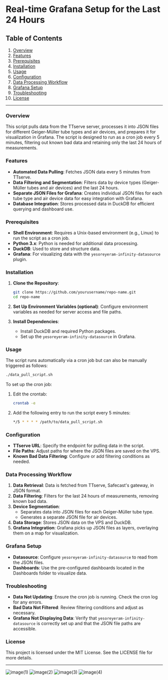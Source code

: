 # Real-time Grafana Setup for the Last 24 Hours

## Table of Contents

1. [Overview](#overview)
2. [Features](#features)
3. [Prerequisites](#prerequisites)
4. [Installation](#installation)
5. [Usage](#usage)
6. [Configuration](#configuration)
7. [Data Processing Workflow](#data-processing-workflow)
8. [Grafana Setup](#grafana-setup)
9. [Troubleshooting](#troubleshooting)
10. [License](#license)

---

### Overview

This script pulls data from the TTserve server, processes it into JSON files for different Geiger-Müller tube types and air devices, and prepares it for visualization in Grafana. The script is designed to run as a cron job every 5 minutes, filtering out known bad data and retaining only the last 24 hours of measurements.

### Features

- **Automated Data Pulling**: Fetches JSON data every 5 minutes from TTserve.
- **Data Filtering and Segmentation**: Filters data by device types (Geiger-Müller tubes and air devices) and the last 24 hours.
- **Separate JSON Files for Grafana**: Creates individual JSON files for each tube type and air device data for easy integration with Grafana.
- **Database Integration**: Stores processed data in DuckDB for efficient querying and dashboard use.

### Prerequisites

- **Shell Environment**: Requires a Unix-based environment (e.g., Linux) to run the script as a cron job.
- **Python 3.x**: Python is needed for additional data processing.
- **DuckDB**: Used to store and structure data.
- **Grafana**: For visualizing data with the `yesoreyeram-infinity-datasource` plugin.

### Installation

1. **Clone the Repository**:

   ```bash
   git clone https://github.com/yourusername/repo-name.git
   cd repo-name
   ```

2. **Set Up Environment Variables (optional)**:
   Configure environment variables as needed for server access and file paths.

3. **Install Dependencies**:
   - Install DuckDB and required Python packages.
   - Set up the `yesoreyeram-infinity-datasource` in Grafana.

### Usage

The script runs automatically via a cron job but can also be manually triggered as follows:

```bash
./data_pull_script.sh
```

To set up the cron job:

1. Edit the crontab:

   ```bash
   crontab -e
   ```

2. Add the following entry to run the script every 5 minutes:
   ```bash
   */5 * * * * /path/to/data_pull_script.sh
   ```

### Configuration

- **TTserve URL**: Specify the endpoint for pulling data in the script.
- **File Paths**: Adjust paths for where the JSON files are saved on the VPS.
- **Known Bad Data Filtering**: Configure or add filtering conditions as needed.

### Data Processing Workflow

1. **Data Retrieval**: Data is fetched from TTserve, Safecast's gateway, in JSON format.
2. **Data Filtering**: Filters for the last 24 hours of measurements, removing known bad data.
3. **Device Segmentation**:
   - Separates data into JSON files for each Geiger-Müller tube type.
   - Generates a separate JSON file for air devices.
4. **Data Storage**: Stores JSON data on the VPS and DuckDB.
5. **Grafana Integration**: Grafana picks up JSON files as layers, overlaying them on a map for visualization.

### Grafana Setup

- **Datasource**: Configure `yesoreyeram-infinity-datasource` to read from the JSON files.
- **Dashboards**: Use the pre-configured dashboards located in the Dashboards folder to visualize data.

### Troubleshooting

- **Data Not Updating**: Ensure the cron job is running. Check the cron log for any errors.
- **Bad Data Not Filtered**: Review filtering conditions and adjust as necessary.
- **Grafana Not Displaying Data**: Verify that `yesoreyeram-infinity-datasource` is correctly set up and that the JSON file paths are accessible.

### License

This project is licensed under the MIT License. See the LICENSE file for more details.

---

![image(1)](https://github.com/user-attachments/assets/4511bf04-8604-45d6-b5fc-0e79461cf0ab)
![image(2)](https://github.com/user-attachments/assets/03580588-5e55-46e0-84c0-e3b43a09542e)
![image(3)](https://github.com/user-attachments/assets/6095637b-c3a4-40be-a1cd-f331990b159f)
![image(4)](https://github.com/user-attachments/assets/7ec751bd-898d-42bd-9079-e8fc96033aa5)
